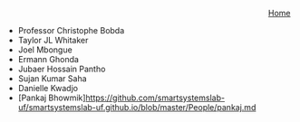 <p align="right">
<a href="https://smartsystemslab-uf.github.io">Home</a>
</p>


- Professor Christophe Bobda
- Taylor JL Whitaker
- Joel Mbongue
- Ermann Ghonda
- Jubaer Hossain Pantho
- Sujan Kumar Saha
- Danielle Kwadjo
- [Pankaj Bhowmik]https://github.com/smartsystemslab-uf/smartsystemslab-uf.github.io/blob/master/People/pankaj.md
